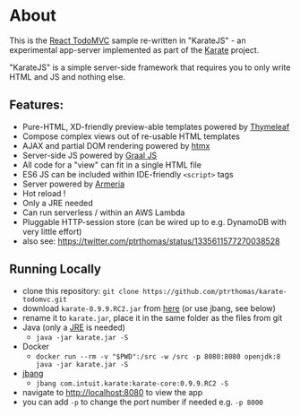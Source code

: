 # About
This is the [React TodoMVC](http://todomvc.com/examples/react/) sample re-written in "KarateJS" - an experimental app-server implemented as part of the [Karate](https://github.com/intuit/karate) project.

"KarateJS" is a simple server-side framework that requires you to only write HTML and JS and nothing else.

## Features:
* Pure-HTML, XD-friendly preview-able templates powered by [Thymeleaf](https://www.thymeleaf.org)
* Compose complex views out of re-usable HTML templates
* AJAX and partial DOM rendering powered by [htmx](https://htmx.org)
* Server-side JS powered by [Graal JS](https://www.graalvm.org)
* All code for a "view" can fit in a single HTML file
* ES6 JS can be included within IDE-friendly `<script>` tags
* Server powered by [Armeria](https://armeria.dev)
* Hot reload !
* Only a JRE needed
* Can run serverless / within an AWS Lambda
* Pluggable HTTP-session store (can be wired up to e.g. DynamoDB with very little effort)
* also see: https://twitter.com/ptrthomas/status/1335611577270038528

## Running Locally
* clone this repository: `git clone https://github.com/ptrthomas/karate-todomvc.git`
* download `karate-0.9.9.RC2.jar` from [here](https://dl.bintray.com/ptrthomas/karate/) (or use jbang, see below)
* rename it to `karate.jar`, place it in the same folder as the files from git
* Java (only a [JRE](http://www.oracle.com/technetwork/java/javase/downloads/index.html) is needed)
  * `java -jar karate.jar -S`
* Docker
  * `docker run --rm -v "$PWD":/src -w /src -p 8080:8080 openjdk:8 java -jar karate.jar -S`
* [jbang](https://www.jbang.dev)
  * `jbang com.intuit.karate:karate-core:0.9.9.RC2 -S`
* navigate to [http://localhost:8080](http://localhost:8080) to view the app
* you can add `-p` to change the port number if needed e.g. `-p 8000`
